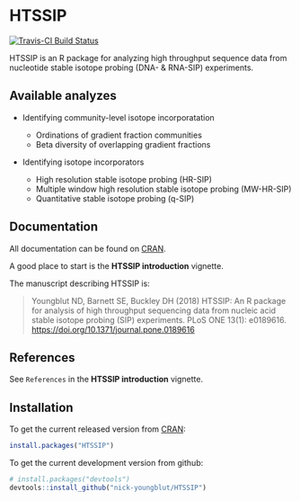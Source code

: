 HTSSIP
======

[![Travis-CI Build Status](https://travis-ci.org/buckleylab/HTSSIP.svg?branch=master)](https://travis-ci.org/buckleylab/HTSSIP)

HTSSIP is an R package for analyzing high throughput sequence data
from nucleotide stable isotope probing (DNA- & RNA-SIP) experiments. 


## Available analyzes 

* Identifying community-level isotope incorporatation
  * Ordinations of gradient fraction communities
  * Beta diversity of overlapping gradient fractions

* Identifying isotope incorporators
  * High resolution stable isotope probing (HR-SIP)
  * Multiple window high resolution stable isotope probing (MW-HR-SIP)
  * Quantitative stable isotope probing (q-SIP)


## Documentation

All documentation can be found on [CRAN](https://cran.r-project.org/package=HTSSIP).

A good place to start is the **HTSSIP introduction** vignette. 

The manuscript describing HTSSIP is:

> Youngblut ND, Barnett SE, Buckley DH (2018) HTSSIP: An R package for analysis of high throughput sequencing data from nucleic acid stable isotope probing (SIP) experiments. PLoS ONE 13(1): e0189616. https://doi.org/10.1371/journal.pone.0189616


## References 

See `References` in the **HTSSIP introduction** vignette.


## Installation

To get the current released version from [CRAN](https://cran.r-project.org/package=HTSSIP):

```R
install.packages("HTSSIP") 
```

To get the current development version from github:

```R
# install.packages("devtools")
devtools::install_github("nick-youngblut/HTSSIP")
```



